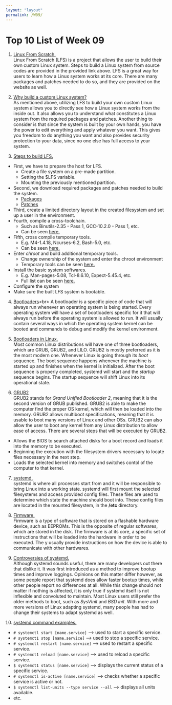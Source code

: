 ```yaml
---
layout: "layout"
permalink: /W09/
---
```


# Top 10 List of Week 09

1. [Linux From Scratch.](http://www.linuxfromscratch.org/)<br>
Linux From Scratch (LFS) is a project that allows the user to build their own custom Linux system. Steps to build a Linux system from source codes are provided in the provided link above. LFS is a great way for users to learn how a Linux system works at its core. There are many packages and patches needed to do so, and they are provided on the website as well. 

2. [Why build a custom Linux system?](http://www.linuxfromscratch.org/lfs/view/stable/prologue/audience.html)<br>
As mentioned above, utilizing LFS to build your own custom Linux system allows you to directly see how a Linux system works from the inside out. It also allows you to understand what constitutes a Linux system from the required packages and patches. Another thing to consider is that since the system is built by your own hands, you have the power to edit everything and apply whatever you want. This gives you freedom to do anything you want and also provides security protection to your data, since no one else has full access to your system.

3. [Steps to build LFS.](http://www.linuxfromscratch.org/lfs/view/stable/index.html)<br>
* First, we have to prepare the host for LFS.
  - Create a file system on a pre-made partition.
  - Setting the $LFS variable.
  - Mounting the previously mentioned partition.
* Second, we download required packages and patches needed to build the system.
  - [Packages](http://www.linuxfromscratch.org/lfs/view/stable/chapter03/packages.html)
  - [Patches](http://www.linuxfromscratch.org/lfs/view/stable/chapter03/patches.html)
* Third, create a limited directory layout in the created filesystem and set up a user in the environment.
* Fourth, compile a cross-toolchain.
  - Such as Binutils-2.35 - Pass 1, GCC-10.2.0 - Pass 1, etc.
  - Can be seen [here.](http://www.linuxfromscratch.org/lfs/view/stable/chapter05/introduction.html)
* Fifth, cross compile temporary tools.
  - E.g. M4-1.4.18, Ncurses-6.2, Bash-5.0, etc.
  - Can be seen [here.](http://www.linuxfromscratch.org/lfs/view/stable/chapter06/introduction.html)
* Enter *chroot* and build additional temporary tools.
  - Change ownership of the system and enter the chroot environment
  - Temporary tools can be seen [here.](http://www.linuxfromscratch.org/lfs/view/stable/chapter07/chapter07.html)
* Install the basic system softwares.
  - E.g. Man-pages-5.08, Tcl-8.6.10, Expect-5.45.4, etc.
  - Full list can be seen [here.](http://www.linuxfromscratch.org/lfs/view/stable/chapter08/introduction.html)
* Configure the system
* Make sure the built LFS system is bootable.

4. [Bootloaders](https://www.cs.tau.ac.il/telux/lin-club_files/linux-boot/slide0002.htm#:~:text=Bootloader%20is%20a%20piece%20of,any%20operating%20system%20is%20running.&text=Bootloaders%20usually%20contain%20several%20ways,will%20concentrate%20on%20Linux%20bootloaders.)<br>
A bootloader is a specific piece of code that will always run whenever an operating system is being started. Every operating system will have a set of bootloaders specific for it that will always run before the operating system is allowed to run. It will usually contain several ways in which the operating system kernel can be booted and commands to debug and modify the kernel environment.

5. [Bootloaders in Linux.](https://opensource.com/article/17/2/linux-boot-and-startup)<br>
Most common Linux distributions will have one of three bootloaders, which are GRUB, GRUB2, and LILO. GRUB2 is mostly preferred as it is the most modern one. Whenever Linux is going through its *boot* sequence. The boot sequence happens whenever the machine is started up and finishes when the kernel is initialized. After the boot sequence is properly completed, systemd will start and the *startup* sequence begins. The startup sequence will shift Linux into its operational state.

6. [GRUB2](https://opensource.com/article/17/2/linux-boot-and-startup)<br>
GRUB2 stands for *Grand Unified Bootloader 2*, meaning that it is the second version of GRUB published. GRUB2 is able to make the computer find the proper OS kernel, which will then be loaded into the memory. GRUB2 allows multiboot specifications, meaning that it is usable to boot many versions of Linux and other OSs. GRUB2 can also allow the user to boot any kernel from any Linux distribution to allow ease of access. There are several steps that will be executed by GRUB2.
* Allows the BIOS to search attached disks for a boot record and loads it into the memory to be executed.
* Beginning the execution with the filesystem drivers necessary to locate files necessary in the next step.
* Loads the selected kernel into memory and switches contol of the computer to that kernel.

7. [systemd.](https://opensource.com/article/17/2/linux-boot-and-startup)<br>
systemd is where all processes start from and it will be responsible to bring Linux into a working state. systemd will first mount the selected filesystems and access provided config files. These files are used to determine which state the machine should boot into. These config files are located in the mounted filesystem, in the **/etc** directory.

8. [Firmware.](https://techterms.com/definition/firmware)<br>
Firmware is a type of software that is stored on a flashable hardware device, such as EEPROMs. This is the opposite of regular softwares, which are stored in the disk. The firmware is at its core, a specific set of instructions that will be loaded into the hardware in order to be executed. The y usually provide instructions on how the device is able to communicate with other hardwares. 

9. [Controversies of systemd.](https://www.infoworld.com/article/3159124/linux-why-do-people-hate-systemd.html)<br>
Although systemd sounds useful, there are many developers out there that dislike it. It was first introduced as a method to improve bootup times and improve loggings. Opinions on this matter differ however, as some people report that systemd does allow faster bootup times, while other people report no differences at all. While this change should not matter if nothing is affected, it is only true if systemd itself is not inflexible and convoluted to maintain. Most Linux users still prefer the older methods to boot, such as *SysVInit* and *BSD init*. With more and more versions of Linux adapting systemd, many people has had to change their systems to adapt systemd as well. 

10. [systemd command examples.](https://www.linux.com/training-tutorials/understanding-and-using-systemd/)<br>
* `# systemctl start [name.service]` --> used to start a specific service.
* `# systemct1 stop [name.service]` --> used to stop a specific service.
* `# systemctl restart [name.service]` --> used to restart a specific service.
* `# systemct1 reload [name.service]` --> used to reload a specific service.
* `$ systemct1 status [name.service]` --> displays the current status of a specific service.
* `# systemctl is-active [name.service]` --> checks whether a specific service is active or not.
* `$ systemctl list-units --type service --all` --> displays all units available.
* etc.
